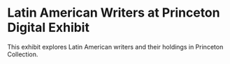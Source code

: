 # Latin American Writers at Princeton Digital Exhibit

This exhibit explores Latin American writers and their holdings in Princeton Collection.